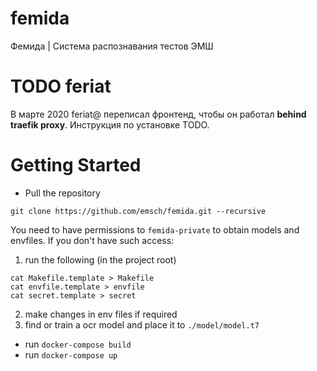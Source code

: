 # femida
Фемида | Система распознавания тестов ЭМШ


# TODO feriat
В марте 2020 feriat@ переписал фронтенд, чтобы он работал **behind traefik proxy**. Инструкция по установке TODO.

# Getting Started

* Pull the repository
```
git clone https://github.com/emsch/femida.git --recursive
```
You need to have permissions to `femida-private` to obtain models and envfiles. If you don't have such access:

  1. run the following (in the project root)
  ```
  cat Makefile.template > Makefile
  cat envfile.template > envfile
  cat secret.template > secret
  ```
 2. make changes in env files if required
 3. find or train a ocr model and place it to `./model/model.t7`

* run `docker-compose build`
* run `docker-compose up`
